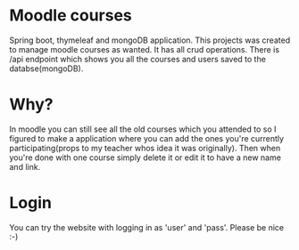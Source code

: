 # Moodle courses
Spring boot, thymeleaf and mongoDB application.
This projects was created to manage moodle courses as wanted. It has all crud operations. 
There is /api endpoint which shows you all the courses and users saved to the databse(mongoDB).
# Why?
In moodle you can still see all the old courses which you attended to so I figured to make a application where you can add the ones you're currently participating(props to my teacher whos idea it was originally). 
Then when you're done with one course simply delete it or edit it to have a new name and link.
# Login
You can try the website with logging in as 'user' and 'pass'. Please be nice :-)

